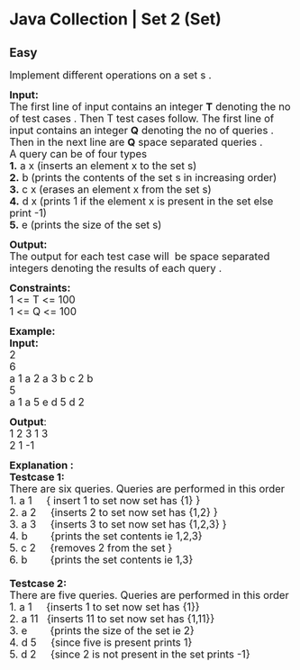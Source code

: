 # Java Collection | Set 2 (Set)
## Easy
<div class="problems_problem_content__Xm_eO"><p><span style="font-size:18px">Implement different operations on a set&nbsp;s&nbsp;.</span></p>

<p><span style="font-size:18px"><strong>Input:</strong><br>
The first line of input contains an integer <strong>T</strong> denoting the no of test cases . Then T test cases follow. The first line of input contains an integer <strong>Q</strong> denoting the no of queries . Then in the next line are <strong>Q</strong>&nbsp;space separated queries .<br>
A query can be of&nbsp;four&nbsp;types&nbsp;<br>
<strong>1.</strong> a x (inserts an element x to the set s)<br>
<strong>2.</strong> b (prints the contents of the set s in increasing order)<br>
<strong>3.</strong> c x&nbsp;(erases an element x from the set s)<br>
<strong>4.</strong> d x (prints 1 if the element x is present in the set&nbsp;else print -1)<br>
<strong>5.</strong> e (prints the size of the set s)</span></p>

<p><span style="font-size:18px"><strong>Output:</strong><br>
The output for each test case will&nbsp;&nbsp;be space separated integers denoting the results of each query . </span></p>

<p><span style="font-size:18px"><strong>Constraints:</strong><br>
1 &lt;= T &lt;= 100<br>
1 &lt;= Q &lt;= 100</span></p>

<p><span style="font-size:18px"><strong>Example:</strong></span><br>
<span style="font-size:18px"><strong>Input:</strong><br>
2<br>
6<br>
a 1 a 2 a 3 b c 2 b<br>
5<br>
a 1 a 5 e d 5 d 2</span></p>

<p><span style="font-size:18px"><strong>Output</strong>:<br>
1 2 3 1 3<br>
2 1 -1</span></p>

<p><span style="font-size:18px"><strong>Explanation :<br>
Testcase 1:</strong><br>
There are six&nbsp;queries.&nbsp;Queries&nbsp;are&nbsp;performed in this order<br>
1. a 1 &nbsp; &nbsp; { insert 1 to set now set has {1}&nbsp;}<br>
2. a 2 &nbsp; &nbsp; {inserts 2&nbsp;to set now set has {1,2}&nbsp;}<br>
3. a 3 &nbsp; &nbsp; {inserts 3 to set now set has {1,2,3}&nbsp;}<br>
4. b &nbsp; &nbsp; &nbsp; &nbsp;{prints the set contents ie 1,2,3}<br>
5. c 2 &nbsp; &nbsp; {removes 2 from the set&nbsp;}<br>
6. b &nbsp; &nbsp; &nbsp; &nbsp;{prints the set contents ie 1,3}<br>
<br>
<strong>Testcase 2:</strong><br>
There are five&nbsp;queries.&nbsp;Queries&nbsp;are&nbsp;performed in this order<br>
1. a 1&nbsp; &nbsp; &nbsp;{inserts 1 to set now set has {1}}<br>
2. a 11 &nbsp; {inserts 11 to set now set has {1,11}}<br>
3. e&nbsp; &nbsp; &nbsp; &nbsp; {prints the size of the set ie 2}<br>
4. d 5&nbsp; &nbsp; &nbsp;{since five is present prints 1}<br>
5. d 2 &nbsp; &nbsp; {since 2 is not present in the set prints -1}</span><br>
&nbsp;</p>
</div>